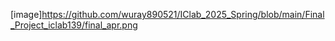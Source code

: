 [image]https://github.com/wuray890521/IClab_2025_Spring/blob/main/Final_Project_iclab139/final_apr.png
